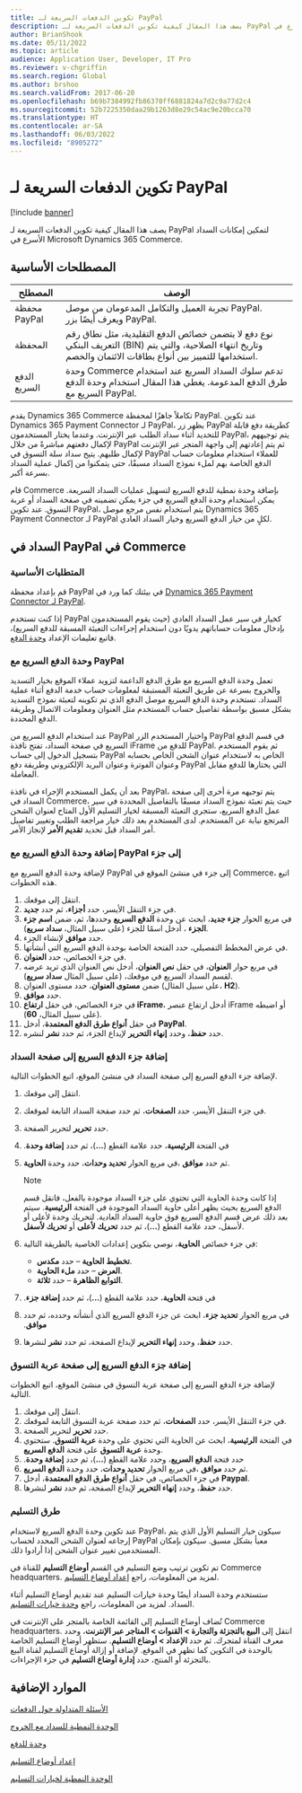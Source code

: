 ```yaml
---
title: تكوين الدفعات السريعة لـ PayPal
description: يصف هذا المقال كيفية تكوين الدفعات السريعة لـ PayPal لتمكين إمكانات السداد الأسرع في Microsoft Dynamics 365 Commerce.
author: BrianShook
ms.date: 05/11/2022
ms.topic: article
audience: Application User, Developer, IT Pro
ms.reviewer: v-chgriffin
ms.search.region: Global
ms.author: brshoo
ms.search.validFrom: 2017-06-20
ms.openlocfilehash: b69b7384992fb86370ff6881824a7d2c9a77d2c4
ms.sourcegitcommit: 52b7225350daa29b1263d8e29c54ac9e20bcca70
ms.translationtype: HT
ms.contentlocale: ar-SA
ms.lasthandoff: 06/03/2022
ms.locfileid: "8905272"
---
```

# <a name="configure-express-payments-for-paypal"></a>تكوين الدفعات السريعة لـ PayPal

[!include [banner](../includes/banner.md)]

يصف هذا المقال كيفية تكوين الدفعات السريعة لـ PayPal لتمكين إمكانات السداد الأسرع في Microsoft Dynamics 365 Commerce.

## <a name="key-terms"></a>المصطلحات الأساسية

| المصطلح | ‏‏الوصف‬ |
|---|---|
| محفظة PayPal | تجربة العميل والتكامل المدعومان من موصل PayPal. ويعرف أيضًا بزر PayPal. |
| المحفظة | نوع دفع لا يتضمن خصائص الدفع التقليدية، مثل نطاق رقم التعريف البنكي (BIN) وتاريخ انتهاء الصلاحية، والتي يتم استخدامها للتمييز بين أنواع بطاقات الائتمان والخصم. |
| الدفع السريع | وحدة Commerce تدعم سلوك السداد السريع عند استخدام طرق الدفع المدعومة. يغطي هذا المقال استخدام وحدة الدفع السريع مع PayPal. |

يقدم Dynamics 365 Commerce تكاملاً جاهزًا لمحفظة PayPal. عند تكوين Dynamics 365 Payment Connector لـ PayPal، يظهر زر PayPal كطريقة دفع قابلة للتحديد أثناء سداد الطلب عبر الإنترنت. وعندما يختار المستخدمون PayPal، يتم توجيههم لإكمال دفعتهم مباشرةً من خلال PayPal ثم يتم إعادتهم إلى واجهة المتجر عبر الإنترنت لإكمال طلبهم. يتيح سداد سلة التسوق في PayPal للعملاء استخدام معلومات حساب الدفع الخاصة بهم لملء نموذج السداد مسبقًا، حتى يتمكنوا من إكمال عملية السداد بسرعة أكبر.

قام Commerce بإضافة وحدة نمطية للدفع السريع لتسهيل عمليات السداد السريعة. يمكن استخدام وحدة الدفع السريع في جزء يمكن تضمينه في صفحة السداد أو عربة التسوق. عند تكوين PayPal، يتم استخدام نفس مرجع موصل Dynamics 365 Payment Connector لـ PayPal لكلٍ من خيار الدفع السريع وخيار السداد العادي.

## <a name="paypal-checkout-in-commerce"></a>السداد في PayPal في Commerce

### <a name="prerequisites"></a>المتطلبات الأساسية

قم بإعداد محفظة PayPal في بيئتك كما ورد في [Dynamics 365 Payment Connector لـ PayPal](../paypal.md).

إذا كنت تستخدم PayPal كخيار في سير عمل السداد العادي (حيث يقوم المستخدمون بإدخال معلومات حساباتهم يدويًا دون استخدام إجراءات التعبئة المسبقة للدفع السريع)، فاتبع تعليمات الإعداد [وحدة الدفع](../payment-module.md).

### <a name="payment-express-module-with-paypal"></a>وحدة الدفع السريع مع PayPal

تعمل وحدة الدفع السريع مع طرق الدفع الداعمة لتزويد عملاء الموقع بخيار التسديد والخروج بسرعة عن طريق التعبئة المستبقة لمعلومات حساب خدمة الدفع أثناء عملية السداد. تستخدم وحدة الدفع السريع موصل الدفع الذي تم تكوينه لتعبئة نموذج التسديد بشكل مسبق بواسطة تفاصيل حساب المستخدم مثل العنوان ومعلومات الاتصال وطريقة الدفع المحددة.

عند استخدام الدفع السريع من PayPal واختيار المستخدم الزر PayPal في قسم الدفع السريع في صفحة السداد، تفتح نافذة iFrame للدفع من PayPal. ثم يقوم المستخدم بتسجيل الدخول إلى حساب PayPal الخاص به لاستخدام عنوان الشحن الخاص بحسابه وعنوان الفوترة وعنوان البريد الإلكتروني وطريقة دفع PayPal التي يختارها للدفع مقابل المعاملة.

بعد أن يكمل المستخدم الإجراء في نافذة PayPal، يتم توجيهه مرة أخرى إلى صفحة السداد في Commerce، حيث يتم تعبئة نموذج السداد مسبقًا بالتفاصيل المحددة في سير عمل الدفع السريع، ستجري التعبئة المسبقة لخيار التسليم الأول المتاح لعنوان الشحن المرتجع نيابة عن المستخدم. لدى المستخدم بعد ذلك خيار مراجعة الطلب وتغيير تفاصيل أمر السداد قبل تحديد **تقديم الأمر** لإنجاز الأمر.

### <a name="add-the-payment-express-module-with-paypal-to-a-fragment"></a>إضافة وحدة الدفع السريع مع PayPal إلى جزء

لإضافة وحدة الدفع السريع مع PayPal إلى جزء في منشئ الموقع في Commerce، اتبع هذه الخطوات.

1. انتقل إلى موقعك.
1. في جزء التنقل الأيسر، حدد **أجزاء**، ثم حدد **جديد**.
1. في مربع الحوار **جزء جديد**، ابحث عن وحدة **الدفع السريع** وحددها، ثم، ضمن **اسم جزء الجزء** ، أدخل اسمًا للجزء (على سبيل المثال، **سداد سريع**).
1. حدد **موافق** لإنشاء الجزء.
1. في عرض المخطط التفصيلي، حدد الفتحة الخاصة بوحدة الدفع السريع التي أنشأتها.
1. في جزء الخصائص، حدد **العنوان**.
1. في مربع حوار **العنوان**، في حقل **نص العنوان**، أدخل نص العنوان الذي تريد عرضه لقسم السداد السريع في موقعك، (على سبيل المثال **سداد سريع**).
1. ضمن **مستوى العنوان**، حدد مستوى العنوان (على سبيل المثال، **H2**).
1. حدد **موافق**.
1. في جزء الخصائص، في حقل **ارتفاع iFrame**، أدخل ارتفاع عنصر iFrame أو اضبطه (على سبيل المثال، **60**).
1. في حقل **أنواع طرق الدفع المعتمدة**، أدخل **PayPal**.
1. حدد **حفظ**، وحدد **إنهاء التحرير** لإيداع الجزء، ثم حدد **نشر** لنشره.

### <a name="add-the-payment-express-fragment-to-the-checkout-page"></a>إضافة جزء الدفع السريع إلى صفحة السداد

لإضافة جزء الدفع السريع إلى صفحة السداد في منشئ الموقع، اتبع الخطوات التالية.

1. انتقل إلى موقعك.
1. في جزء التنقل الأيسر، حدد **الصفحات**، ثم حدد صفحة السداد التابعة لموقعك.
1. حدد **تحرير** لتحرير الصفحة.
1. في الفتحة **الرئيسية‬‬‏‫**، حدد علامة القطع (**...**)، ثم حدد **إضافة وحدة**.
1. في مربع الحوار **تحديد وحدات**، حدد وحدة **الحاوية‬‏‎**، ثم حدد **موافق**.

    > [!NOTE]
    > إذا كانت وحدة الحاوية التي تحتوي على جزء السداد موجودة بالفعل، فانقل قسم الدفع السريع بحيث يظهر أعلى حاوية السداد الموجودة في الفتحة **الرئيسية**. سيتم بعد ذلك عرض قسم الدفع السريع فوق حاوية السداد العادية. لتحريك وحدة لأعلى أو لأسفل، حدد علامة القطع (**...**)، ثم حدد **تحريك لأعلى** أو **تحريك لأسفل**.

1. في جزء خصائص **الحاوية**، نوصي بتكوين إعدادات الخاصية بالطريقة التالية:

    - **تخطيط الحاوية** – حدد **مكدس**.
    - **العرض** – حدد **ملء الحاوية**.
    - **التوابع الظاهرة‬** – حدد **ثلاثة**.

1. في فتحة **الحاوية‬‬‏‫**، حدد علامة القطع (**...**)، ثم حدد **إضافة جزء**.
1. في مربع الحوار **تحديد جزء**‬‏‫، ابحث عن جزء الدفع السريع الذي أنشأته وحدده، ثم حدد **موافق**.
1. حدد **حفظ**، وحدد **إنهاء التحرير** لإيداع الصفحة، ثم حدد **نشر** لنشرها.

### <a name="add-the-payment-express-fragment-to-the-cart-page"></a>إضافة جزء الدفع السريع إلى صفحة عربة التسوق

لإضافة جزء الدفع السريع إلى صفحة عربة التسوق في منشئ الموقع، اتبع الخطوات التالية.

1. انتقل إلى موقعك.
1. في جزء التنقل الأيسر، حدد **الصفحات**، ثم حدد صفحة عربة التسوق التابعة لموقعك.
1. حدد **تحرير** لتحرير الصفحة.
1. في الفتحة **الرئيسية**، ابحث عن الحاوية التي تحتوي على وحدة **عربة التسوق**. ستحتوي وحدة **عربة التسوق** على فتحة **الدفع السريع**.
1. حدد فتحة **الدفع السريع**، وحدد علامة القطع (**...**)، ثم حدد **إضافة وحدة‬‏‫**.
1. في مربع الحوار **تحديد وحدات**، حدد وحدة **الدفع السريع‬‏‎**، ثم حدد **موافق**.
1. في جزء الخصائص، في حقل **أنواع طرق الدفع المعتمدة**، أدخل **Paypal**.
1. حدد **حفظ**، وحدد **إنهاء التحرير** لإيداع الصفحة، ثم حدد **نشر** لنشرها.

### <a name="modes-of-delivery"></a>طرق التسليم

عند تكوين وحدة الدفع السريع لاستخدام PayPal، سيكون خيار التسليم الأول الذي يتم إرجاعه لعنوان الشحن المحدد لحساب PayPal معبأ بشكل مسبق. سيكون بإمكان المستخدمين تغيير عنوان الشحن إذا أرادوا ذلك.

تم تكوين ترتيب وضع التسليم في القسم **أوضاع التسليم** للقناة في Commerce headquarters. لمزيد من المعلومات، راجع [إعداد أوضاع التسليم](/dynamicsax-2012/appuser-itpro/set-up-modes-of-delivery).

ستستخدم وحدة السداد أيضًا وحدة خيارات التسليم عند تقديم أوضاع التسليم أثناء السداد. لمزيد من المعلومات، راجع [وحدة خيارات التسليم‬](../delivery-options-module.md).

تُضاف أوضاع التسليم إلى القائمة الخاصة بالمتجر على الإنترنت في Commerce headquarters. انتقل إلى **البيع بالتجزئة والتجارة \> القنوات \> المتاجر عبر الإنترنت**، وحدد معرف القناة لمتجرك. ثم حدد **الإعداد \> أوضاع التسليم**. ستظهر أوضاع التسليم الخاصة بالوحدة في التكوين كما تظهر في الموقع. لإضافة أو إزالة أوضاع التسليم لقناة البيع بالتجزئة أو المنتج، حدد **إدارة أوضاع التسليم** في جزء الإجراءات.

## <a name="additional-resources"></a>الموارد الإضافية

[الأسئلة المتداولة حول الدفعات](payments-retail.md)

[الوحدة النمطية للسداد مع الخروج](../add-checkout-module.md)

[وحدة للدفع](../payment-module.md)

[إعداد أوضاع التسليم](/dynamicsax-2012/appuser-itpro/set-up-modes-of-delivery)

[الوحدة النمطية لخيارات التسليم](../delivery-options-module.md)
